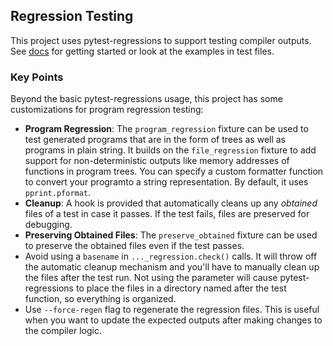 ## Regression Testing
This project uses pytest-regressions to support testing compiler outputs.
See [docs](https://pytest-regressions.readthedocs.io/en/latest/overview.html) for getting started
or look at the examples in test files.
### Key Points
Beyond the basic pytest-regressions usage, this project has some customizations for program regression testing:
- **Program Regression**: The `program_regression` fixture can be used to test generated programs that are in the form of trees as well as programs in plain string. It builds on the `file_regression` fixture to add support for non-deterministic outputs like memory addresses of functions in program trees. You can specify a custom formatter function to convert your programto a string representation. By default, it uses `pprint.pformat`.
- **Cleanup**: A hook is provided that automatically cleans up any *obtained* files of a test in case it passes. If the test fails, files are preserved for debugging.
- **Preserving Obtained Files**: The `preserve_obtained` fixture can be used to preserve the obtained files even if the test passes.
- Avoid using a `basename` in `..._regression.check()` calls. It will throw off the automatic cleanup mechanism and you'll have to manually clean up the files after the test run. Not using the parameter will cause pytest-regressions to place the files in a directory named after the test function, so everything is organized.
- Use `--force-regen` flag to regenerate the regression files. This is useful when you want to update the expected outputs after making changes to the compiler logic.
